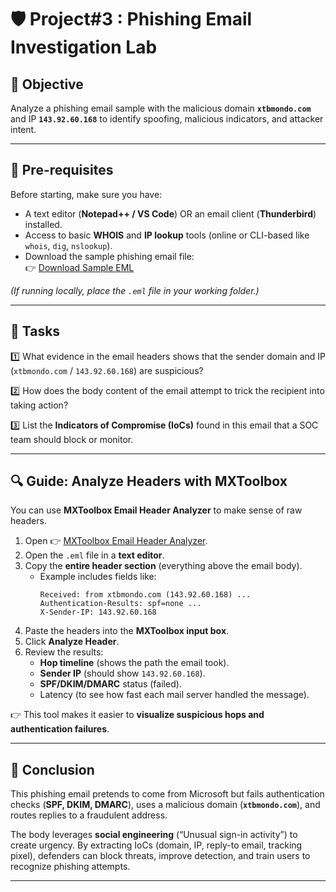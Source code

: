 # 🛡️ Project#3 : Phishing Email Investigation Lab  

## 🎯 Objective  
Analyze a phishing email sample with the malicious domain **`xtbmondo.com`** and IP **`143.92.60.168`** to identify spoofing, malicious indicators, and attacker intent.  

---

## 📂 Pre-requisites  
Before starting, make sure you have:  

- A text editor (**Notepad++ / VS Code**) OR an email client (**Thunderbird**) installed.  
- Access to basic **WHOIS** and **IP lookup** tools (online or CLI-based like `whois`, `dig`, `nslookup`).  
- Download the sample phishing email file:  
  👉 [Download Sample EML](./phishing_sample_2.eml)  

*(If running locally, place the `.eml` file in your working folder.)*  

---

## 🔑 Tasks  

1️⃣ What evidence in the email headers shows that the sender domain and IP (`xtbmondo.com` / `143.92.60.168`) are suspicious?  

2️⃣ How does the body content of the email attempt to trick the recipient into taking action?  

3️⃣ List the **Indicators of Compromise (IoCs)** found in this email that a SOC team should block or monitor.  

---

## 🔍 Guide: Analyze Headers with MXToolbox  

You can use **MXToolbox Email Header Analyzer** to make sense of raw headers.  

1. Open 👉 [MXToolbox Email Header Analyzer](https://mxtoolbox.com/EmailHeaders.aspx).  
2. Open the `.eml` file in a **text editor**.  
3. Copy the **entire header section** (everything above the email body).  
   - Example includes fields like:  
     ```
     Received: from xtbmondo.com (143.92.60.168) ...
     Authentication-Results: spf=none ...
     X-Sender-IP: 143.92.60.168
     ```
4. Paste the headers into the **MXToolbox input box**.  
5. Click **Analyze Header**.  
6. Review the results:  
   - **Hop timeline** (shows the path the email took).  
   - **Sender IP** (should show `143.92.60.168`).  
   - **SPF/DKIM/DMARC** status (failed).  
   - Latency (to see how fast each mail server handled the message).  

👉 This tool makes it easier to **visualize suspicious hops and authentication failures**.  

---

## 📝 Conclusion  
This phishing email pretends to come from Microsoft but fails authentication checks (**SPF, DKIM, DMARC**), uses a malicious domain (**`xtbmondo.com`**), and routes replies to a fraudulent address.  

The body leverages **social engineering** (“Unusual sign-in activity”) to create urgency. By extracting IoCs (domain, IP, reply-to email, tracking pixel), defenders can block threats, improve detection, and train users to recognize phishing attempts.  

---

